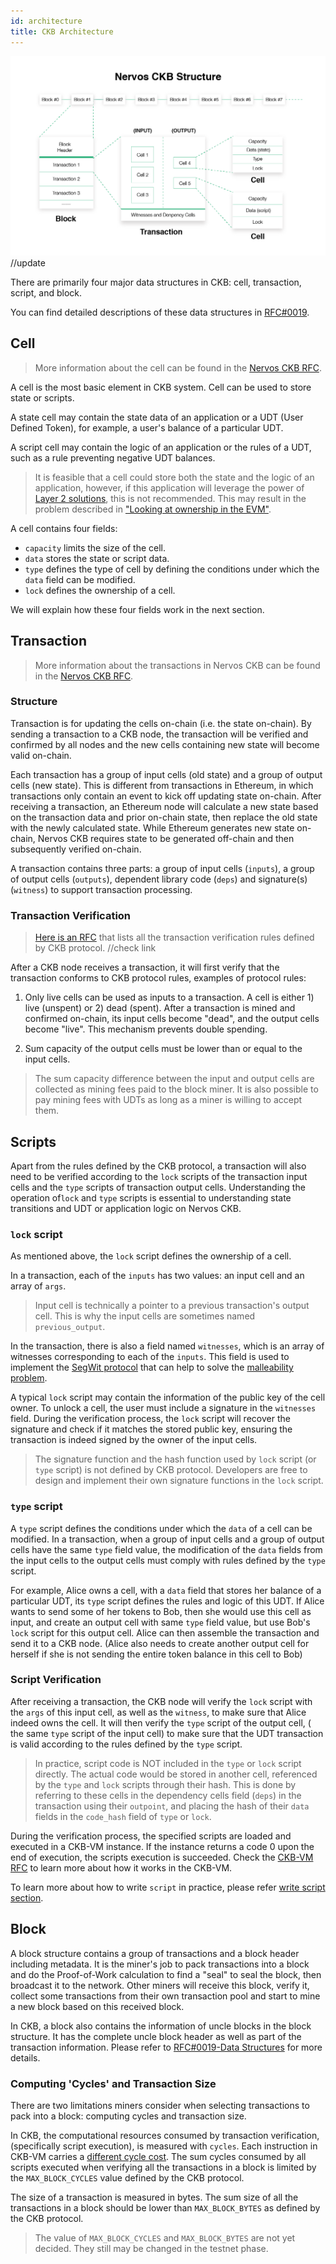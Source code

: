 ```yaml
---
id: architecture
title: CKB Architecture
---
```


![data-structure](assets/ckb-structure.png) //update



There are primarily four major data structures in CKB: cell, transaction, script, and block. 

You can find detailed descriptions of these data structures in [RFC#0019](https://github.com/nervosnetwork/rfcs/blob/master/rfcs/0019-data-structures/0019-data-structures.md).


## Cell

> More information about the cell can be found in the [Nervos CKB RFC](https://github.com/nervosnetwork/rfcs/blob/master/rfcs/0002-ckb/0002-ckb.md#42-cell).

A cell is the most basic element in CKB system. Cell can be used to store state or scripts. 

A state cell may contain the state data of an application or a UDT (User Defined Token), for example, a user's balance of a particular UDT. 

A script cell may contain the logic of an application or the rules of a UDT, such as a rule preventing negative UDT balances. 

> It is feasible that a cell could store both the state and the logic of an application, however, if this application will leverage the power of [Layer 2 solutions](https://github.com/Awesome-Layer-2/Awesome-Layer-2), this is not recommended. This may result in the problem described in ["Looking at ownership in the EVM"](https://medium.com/@kelvinfichter/looking-at-ownership-in-the-evm-6e6914d341d).


A cell contains four fields:
* `capacity` limits the size of the cell.
* `data` stores the state or script data. 
* `type` defines the type of cell by defining the conditions under which the `data` field can be modified. 
* `lock` defines the ownership of a cell. 

We will explain how these four fields work in the next section.

## Transaction

> More information about the transactions in Nervos CKB can be found in the [Nervos CKB RFC](https://github.com/nervosnetwork/rfcs/blob/master/rfcs/0002-ckb/0002-ckb.md#44-transaction).

### Structure
Transaction is for updating the cells on-chain (i.e. the state on-chain). By sending a transaction to a CKB node, the transaction will be verified and confirmed by all nodes and the new cells containing new state will become valid on-chain.

Each transaction has a group of input cells (old state) and a group of output cells (new state). This is different from transactions in Ethereum, in which transactions only contain an event to kick off updating state on-chain. After receiving a transaction, an Ethereum node will calculate a new state based on the transaction data and prior on-chain state, then replace the old state with the newly calculated state. While Ethereum generates new state on-chain, Nervos CKB requires state to be generated off-chain and then subsequently verified on-chain.

A transaction contains three parts: a group of input cells (`inputs`),  a group of output cells (`outputs`), dependent library code (`deps`) and signature(s)  (`witness`) to support transaction processing.

### Transaction Verification

> [Here is an RFC](https://github.com/nervosnetwork/rfcs/pull/80) that lists all the transaction verification rules defined by CKB protocol. //check link

After a CKB node receives a transaction, it will first verify that the transaction conforms to CKB protocol rules, examples of protocol rules: 

1) Only live cells can be used as inputs to a transaction. A cell is either 1) live (unspent) or 2) dead (spent).  After a transaction is mined and confirmed on-chain, its input cells become "dead", and the output cells become "live". This mechanism prevents double spending.

2) Sum capacity of the output cells must be lower than or equal to the input cells.

> The sum capacity difference between the input and output cells are collected as mining fees paid to the block miner. It is also possible to pay mining fees with UDTs as long as a miner is willing to accept them.




## Scripts

Apart from the rules defined by the CKB protocol, a transaction will also need to be verified according to the `lock` scripts of the transaction input cells and the `type` scripts of transaction output cells.  Understanding the operation of`lock` and  `type` scripts is essential to understanding state transitions and UDT or application logic on Nervos CKB.

### `lock` script
As mentioned above, the `lock` script defines the ownership of a cell. 

In a transaction, each of the `inputs` has two values: an input cell and an array of `args`. 

> Input cell is technically a pointer to a previous transaction's output cell. This is why the input cells are sometimes named `previous_output`.

In the transaction, there is also a field named `witnesses`, which is an array of witnesses corresponding to each of the `inputs`. This field is used to implement the [SegWit protocol](https://en.bitcoin.it/wiki/Segregated_Witness) that can help to solve the [malleability problem](https://en.bitcoin.it/wiki/Transaction_malleability).

A typical `lock` script may contain the information of the public key of the cell owner. To unlock a cell, the user must include a signature in the `witnesses` field. During the verification process, the `lock` script will recover the signature and check if it matches the stored public key, ensuring the transaction is indeed signed by the owner of the input cells.

> The signature function and the hash function used by `lock` script (or `type` script) is not defined by CKB protocol. Developers are free to design and implement their own signature functions in the `lock` script.

### `type` script

A `type` script defines the conditions under which the  `data` of a cell can be modified. In a transaction, when a group of input cells and a group of output cells have the same `type` field value, the modification of the `data` fields from the input cells to the output cells must comply with rules defined by the `type` script. 

For example, Alice owns a cell, with a `data` field that stores her balance of a particular UDT, its `type` script defines the rules and logic of this UDT. If Alice wants to send some of her tokens to Bob, then she would use this cell as input, and create an output cell with same `type` field value, but use Bob's `lock` script for this output cell. Alice can then assemble the transaction and send it to a CKB node. (Alice also needs to create another output cell for herself if she is not sending the entire token balance in this cell to Bob)

### Script Verification

After receiving a transaction, the CKB node will verify the `lock` script with the `args` of this input cell, as well as the `witness`, to make sure that Alice indeed owns the cell. It will then verify the `type` script of the output cell, ( the same `type` script of the input cell) to make sure that the UDT transaction is valid according to the rules defined by the `type` script.


> In practice, script code is NOT included in the `type` or `lock` script directly. The actual code would be stored in another cell, referenced by the `type` and `lock` scripts through their hash. This is done by referring to these cells in the dependency cells field (`deps`) in the transaction using their `outpoint`, and placing the hash of their `data` fields in the `code_hash` field of `type` or `lock`.


During the verification process, the specified scripts are loaded and executed in a CKB-VM instance. If the instance returns a code 0 upon the end of execution, the scripts execution is succeeded. Check the [CKB-VM RFC](https://github.com/nervosnetwork/rfcs/tree/master/rfcs/0003-ckb-vm) to learn more about how it works in the CKB-VM.


To learn more about how to write `script` in practice, please refer [write script section](../dev-guide/scripts).


## Block

A block structure contains a group of transactions and a block header including metadata. It is the miner's job to pack transactions into a block and do the Proof-of-Work calculation to find a "seal" to seal the block, then broadcast it to the network. Other miners will receive this block, verify it, collect some transactions from their own transaction pool and start to mine a new block based on this received block. 

In CKB, a block also contains the information of uncle blocks in the block structure. It has the complete uncle block header as well as part of the transaction information. Please refer to [RFC#0019-Data Structures](https://github.com/nervosnetwork/rfcs/blob/master/rfcs/0019-data-structures/0019-data-structures.md#uncleblock) for more details.


### Computing 'Cycles' and Transaction Size

There are two limitations miners consider when selecting transactions to pack into a block: computing cycles and transaction size.

In CKB, the computational resources consumed by transaction verification, (specifically script execution), is measured with `cycles`. Each instruction in CKB-VM carries a [different cycle cost](https://github.com/nervosnetwork/rfcs/blob/master/rfcs/0014-vm-cycle-limits/0014-vm-cycle-limits.md#instruction-cycles). The sum cycles consumed by all scripts executed when verifying all the transactions in a block is limited by the  `MAX_BLOCK_CYCLES` value defined by the CKB protocol.

The size of a transaction is measured in bytes. The sum size of all the transactions in a block should be lower than `MAX_BLOCK_BYTES` as defined by the CKB protocol.

> The value of `MAX_BLOCK_CYCLES` and `MAX_BLOCK_BYTES` are not yet decided. They still may be changed in the testnet phase.
